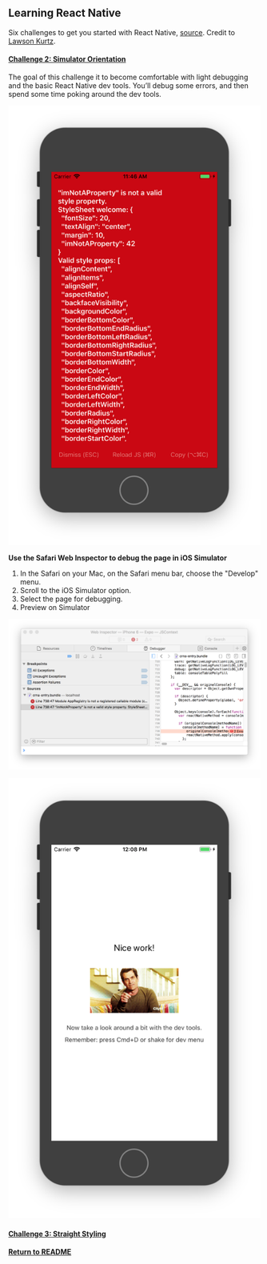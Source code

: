 ## Learning React Native
Six challenges to get you started with React Native, [source](https://share.viget.com/sxsw/learning-react-native/index.html). Credit to [Lawson Kurtz](https://gitlab.com/ltk).

#### [Challenge 2: Simulator Orientation](https://share.viget.com/sxsw/learning-react-native/lessons/2-simulator-orientation/index.html)
The goal of this challenge it to become comfortable with light debugging and the basic React Native dev tools. You’ll debug some errors, and then spend some time poking around the dev tools.

![Zero_to_Hero](../resources/Simulator_Orientation_Broken.png)

<b>Use the Safari Web Inspector to debug the page in iOS Simulator</b>
1. In the Safari on your Mac, on the Safari menu bar, choose the "Develop" menu.
2. Scroll to the iOS Simulator option.
3. Select the page for debugging.
4. Preview on Simulator

![Zero_to_Hero](../resources/Simulator_Orientation_Debug.png)

![Zero_to_Hero](../resources/Simulator_Orientation_Final.png)

#### [Challenge 3: Straight Styling](./Straight_Styling.md)

#### [Return to README](../README.md#learning_react_native)
